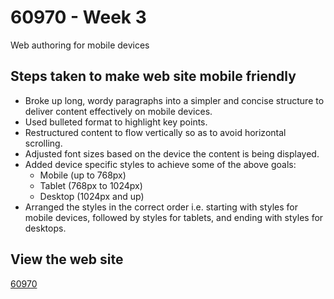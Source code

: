 # 60970 - Week 3
Web authoring for mobile devices

## Steps taken to make web site mobile friendly
- Broke up long, wordy paragraphs into a simpler and concise structure to deliver content effectively on mobile devices.
- Used bulleted format to highlight key points.
- Restructured content to flow vertically so as to avoid horizontal scrolling.
- Adjusted font sizes based on the device the content is being displayed.
- Added device specific styles to achieve some of the above goals:
    - Mobile (up to 768px)
    - Tablet (768px to 1024px)
    - Desktop (1024px and up)
- Arranged the styles in the correct order i.e. starting with styles for mobile devices, followed by styles for tablets, and ending with styles for desktops.

## View the web site
[60970](https://htmlpreview.github.io/?https://github.com/ShwetaR2025/60970/blob/main/index.html)
